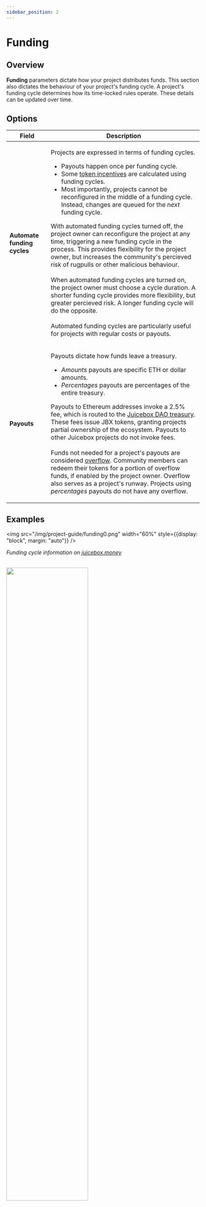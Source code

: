 ```yaml
---
sidebar_position: 2
---
```


# Funding

## Overview

**Funding** parameters dictate how your project distributes funds. This section also dictates the behaviour of your project's funding cycle. A project's funding cycle determines how its time-locked rules operate. These details can be updated over time.

## Options

|Field|Description|
| -------------------- | ---------------------------------------------------------------------------------------------------------------------------------------------------------------------------------------------------------------------------------------------------------------------------------------------------------------------------------------------------------------------------------------------------------------------------------------------------------------------------------------------------------------------------------------------------------------------------------------------------------------------------------------------------------------------------------------------------------------------------------------------------------------------------------------------------------------------------------------------------------------------------------------------------------------------------------------------------------------------------------------------------------------------------------------------------------------------------- |
|**Automate funding cycles**|<p>Projects are expressed in terms of funding cycles. <ul><li>Payouts happen once per funding cycle.</li><li>Some [token incentives](token.md) are calculated using funding cycles.</li><li>Most importantly, projects cannot be reconfigured in the middle of a funding cycle. Instead, changes are queued for the <i>next</i> funding cycle.</li></ul>With automated funding cycles turned off, the project owner can reconfigure the project at any time, triggering a new funding cycle in the process. This provides flexibility for the project owner, but increases the community's percieved risk of rugpulls or other malicious behaviour.<br/><br/>When automated funding cycles are turned on, the project owner must choose a cycle duration. A shorter funding cycle provides more flexibility, but greater percieved risk. A longer funding cycle will do the opposite.<br/><br/>Automated funding cycles are particularly useful for projects with regular costs or payouts.</p>|
|**Payouts**|<p>Payouts dictate how funds leave a treasury.<ul><li>*Amounts* payouts are specific ETH or dollar amounts.</li><li>*Percentages* payouts are percentages of the entire treasury.</li></ul>Payouts to Ethereum addresses invoke a 2.5% fee, which is routed to the [Juicebox DAO treasury](https://juicebox.money/#/v2/p/1). These fees issue JBX tokens, granting projects partial ownership of the ecosystem. Payouts to other Juicebox projects do not invoke fees.<br/><br/>Funds not needed for a project's payouts are considered [overflow](/dev/learn/glossary/overflow). Community members can redeem their tokens for a portion of overflow funds, if enabled by the project owner. Overflow also serves as a project's runway. Projects using *percentages* payouts do not have any overflow.</p>|

## Examples

<img src="/img/project-guide/funding0.png" width="60%" style={{display: "block", margin: "auto"}} />
<p style={{textAlign: "center"}}><i>Funding cycle information on <a href='https://juicebox.money'>juicebox.money</a></i></p><br/>
<img src="/img/project-guide/funding1.png" width="65%" style={{display: "block", margin: "auto"}} />
<p style={{textAlign: "center"}}><i>A project with ETH payout amounts on <a href='https://juicebox.money'>juicebox.money</a></i></p>
